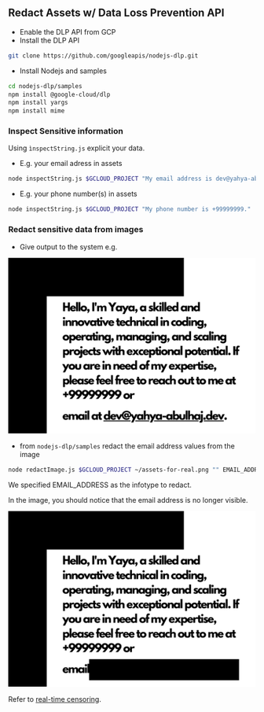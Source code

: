## Redact Assets w/ Data Loss Prevention API 


- Enable the DLP API from GCP 
- Install the DLP API

```sh
git clone https://github.com/googleapis/nodejs-dlp.git
```

- Install Nodejs and samples 
```sh
cd nodejs-dlp/samples
npm install @google-cloud/dlp
npm install yargs
npm install mime
```


### Inspect Sensitive information
Using `ìnspectString.js` explicit your data.

- E.g. your email adress in assets
```sh
node inspectString.js $GCLOUD_PROJECT "My email address is dev@yahya-abulhaj.dev."
```
- E.g. your phone number(s) in assets
```sh
node inspectString.js $GCLOUD_PROJECT "My phone number is +99999999."
```

### Redact sensitive data from images

- Give output to the system e.g.


![Hi From GCP Code Editor](assets-for-real.png)


- from `nodejs-dlp/samples` redact the email address values from the image

```sh
node redactImage.js $GCLOUD_PROJECT ~/assets-for-real.png "" EMAIL_ADDRESS ~/yaya-redacted.png
```

We specified EMAIL_ADDRESS as the infotype to redact. 

In the image, you should notice that the email address is no longer visible.

![This is cool!](yaya-redacted.png)


Refer to [real-time censoring](assets/poc/hm-hmm.png).

 
